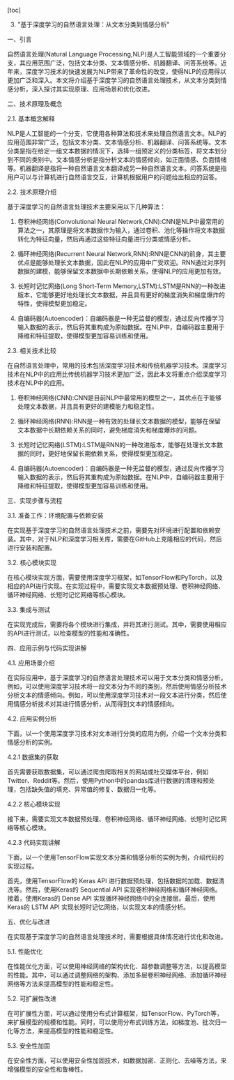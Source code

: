 
[toc]                    
                
                
3. "基于深度学习的自然语言处理：从文本分类到情感分析"

一、引言

自然语言处理(Natural Language Processing,NLP)是人工智能领域的一个重要分支，其应用范围广泛，包括文本分类、文本情感分析、机器翻译、问答系统等。近年来，深度学习技术的快速发展为NLP带来了革命性的改变，使得NLP的应用得以更加广泛和深入。本文将介绍基于深度学习的自然语言处理技术，从文本分类到情感分析，深入探讨其实现原理、应用场景和优化改进。

二、技术原理及概念

2.1. 基本概念解释

NLP是人工智能的一个分支，它使用各种算法和技术来处理自然语言文本。NLP的应用范围非常广泛，包括文本分类、文本情感分析、机器翻译、问答系统等。文本分类是指在给定一组文本数据的情况下，选择一组预定义的分类标签，将文本划分到不同的类别中。文本情感分析是指分析文本的情感倾向，如正面情感、负面情绪等。机器翻译是指将一种自然语言文本翻译成另一种自然语言文本。问答系统是指用户可以与计算机进行自然语言交互，计算机根据用户的问题给出相应的回答。

2.2. 技术原理介绍

基于深度学习的自然语言处理技术主要采用以下几种算法：

1. 卷积神经网络(Convolutional Neural Network,CNN):CNN是NLP中最常用的算法之一，其原理是将文本数据作为输入，通过卷积、池化等操作将文本数据转化为特征向量，然后再通过这些特征向量进行分类或情感分析。

2. 循环神经网络(Recurrent Neural Network,RNN):RNN是CNN的前身，其主要优点是能够处理长文本数据，因此在NLP的应用中广受欢迎。RNN通过对序列数据的建模，能够保留文本数据中长期依赖关系，使得NLP的应用更加有效。

3. 长短时记忆网络(Long Short-Term Memory,LSTM):LSTM是RNN的一种改进版本，它能够更好地处理长文本数据，并且具有更好的梯度消失和梯度爆炸的特性，使得模型更加稳定。

4. 自编码器(Autoencoder)：自编码器是一种无监督的模型，通过反向传播学习输入数据的表示，然后将其重构成为原始数据。在NLP中，自编码器主要用于降维和特征提取，使得模型更加容易训练和使用。

2.3. 相关技术比较

在自然语言处理中，常用的技术包括深度学习技术和传统机器学习技术。深度学习技术在NLP中的应用比传统机器学习技术更加广泛，因此本文将重点介绍深度学习技术在NLP中的应用。

1. 卷积神经网络(CNN):CNN是目前NLP中最常用的模型之一，其优点在于能够处理文本数据，并且具有更好的建模能力和稳定性。

2. 循环神经网络(RNN):RNN是一种有效的处理长文本数据的模型，能够在保留文本数据中长期依赖关系的同时，避免梯度消失和梯度爆炸的问题。

3. 长短时记忆网络(LSTM):LSTM是RNN的一种改进版本，能够在处理长文本数据的同时，更好地保留长期依赖关系，使得模型更加稳定。

4. 自编码器(Autoencoder)：自编码器是一种无监督的模型，通过反向传播学习输入数据的表示，然后将其重构成为原始数据。在NLP中，自编码器主要用于降维和特征提取，使得模型更加容易训练和使用。

三、实现步骤与流程

3.1. 准备工作：环境配置与依赖安装

在实现基于深度学习的自然语言处理技术之前，需要先对环境进行配置和依赖安装。其中，对于NLP和深度学习相关库，需要在GitHub上克隆相应的代码，然后进行安装和配置。

3.2. 核心模块实现

在核心模块实现方面，需要使用深度学习框架，如TensorFlow和PyTorch，以及相应的API进行实现。在实现过程中，需要实现文本数据预处理、卷积神经网络、循环神经网络、长短时记忆网络等核心模块。

3.3. 集成与测试

在实现完成后，需要将各个模块进行集成，并将其进行测试。其中，需要使用相应的API进行测试，以检查模型的性能和准确性。

四、应用示例与代码实现讲解

4.1. 应用场景介绍

在实际应用中，基于深度学习的自然语言处理技术可以用于文本分类和情感分析。例如，可以使用深度学习技术将一段文本分为不同的类别，然后使用情感分析技术分析文本的情感倾向。例如，可以使用深度学习技术对一段文本进行分类，然后使用情感分析技术对其进行情感分析，从而得到文本的情感倾向。

4.2. 应用实例分析

下面，以一个使用深度学习技术对文本进行分类的应用为例，介绍一个文本分类和情感分析的实例。

4.2.1 数据集的获取

首先需要获取数据集，可以通过爬虫爬取相关的网站或社交媒体平台，例如Twitter、Reddit等。然后，使用Python中的pandas库进行数据的清理和预处理，包括缺失值的填充、异常值的修复、数据归一化等。

4.2.2 核心模块实现

接下来，需要实现文本数据预处理、卷积神经网络、循环神经网络、长短时记忆网络等核心模块。

4.2.3 代码实现讲解

下面，以一个使用TensorFlow实现文本分类和情感分析的实例为例，介绍代码的实现过程。

首先，使用TensorFlow的 Keras API 进行数据预处理，包括数据的加载、数据清洗等。然后，使用Keras的 Sequential API 实现卷积神经网络和循环神经网络。接着，使用Keras的 Dense API 实现循环神经网络中的全连接层。最后，使用Keras的 LSTM API 实现长短时记忆网络，以实现文本的情感分析。

五、优化与改进

在实现基于深度学习的自然语言处理技术时，需要根据具体情况进行优化和改进。

5.1. 性能优化

在性能优化方面，可以使用神经网络的架构优化、超参数调整等方法，以提高模型的性能。其中，可以通过调整网络的架构、添加多层卷积神经网络、添加循环神经网络等方法来提高模型的性能和稳定性。

5.2. 可扩展性改进

在可扩展性方面，可以通过使用分布式计算框架，如TensorFlow、PyTorch等，来扩展模型的规模和性能。同时，可以使用分布式训练方法，如梯度池、批次归一化等方法，来提高模型的性能和稳定性。

5.3. 安全性加固

在安全性方面，可以使用安全性加固技术，如数据加密、正则化、去噪等方法，来增强模型的安全性和鲁棒性。

